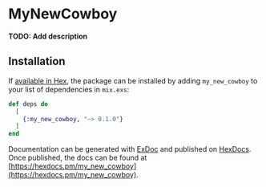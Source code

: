 # MyNewCowboy

**TODO: Add description**

## Installation

If [available in Hex](https://hex.pm/docs/publish), the package can be installed
by adding `my_new_cowboy` to your list of dependencies in `mix.exs`:

```elixir
def deps do
  [
    {:my_new_cowboy, "~> 0.1.0"}
  ]
end
```

Documentation can be generated with [ExDoc](https://github.com/elixir-lang/ex_doc)
and published on [HexDocs](https://hexdocs.pm). Once published, the docs can
be found at [https://hexdocs.pm/my_new_cowboy](https://hexdocs.pm/my_new_cowboy).

